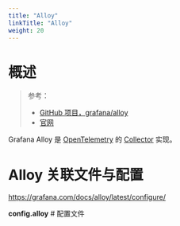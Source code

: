 ```yaml
---
title: "Alloy"
linkTitle: "Alloy"
weight: 20
---
```


# 概述

> 参考：
>
> - [GitHub 项目，grafana/alloy](https://github.com/grafana/alloy)
> - [官网](https://grafana.com/oss/alloy-opentelemetry-collector/)

Grafana Alloy 是 [OpenTelemetry](/docs/6.可观测性/OpenTelemetry/OpenTelemetry.md) 的 [Collector](/docs/6.可观测性/OpenTelemetry/Collector/Collector.md) 实现。

# Alloy 关联文件与配置

https://grafana.com/docs/alloy/latest/configure/

**config.alloy** # 配置文件